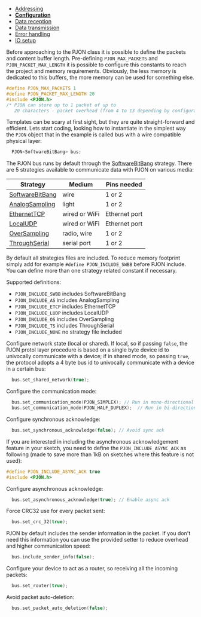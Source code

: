 - [Addressing](/documentation/addressing.md)
- **[Configuration](/documentation/configuration.md)**
- [Data reception](/documentation/data-reception.md)
- [Data transmission](/documentation/data-transmission.md)
- [Error handling](/documentation/error-handling.md)
- [IO setup](/documentation/io-setup.md)


Before approaching to the PJON class it is possible to define the packets and content buffer length.  Pre-defining `PJON_MAX_PACKETS` and `PJON_PACKET_MAX_LENGTH` it is possible to configure this constants to reach the project and memory requirements. Obviously, the less memory is dedicated to this buffers, the more memory can be used for something else.
```cpp  
#define PJON_MAX_PACKETS 1
#define PJON_PACKET_MAX_LENGTH 20
#include <PJON.h>
/* PJON can store up to 1 packet of up to
   20 characters - packet overhead (from 4 to 13 depending by configuration) */
```
Templates can be scary at first sight, but they are quite straight-forward and efficient. Lets start coding, looking how to instantiate in the simplest way the `PJON` object that in the example is called bus with a wire compatible physical layer:
```cpp  
  PJON<SoftwareBitBang> bus;
```
The PJON bus runs by default through the [SoftwareBitBang](/wiki/SoftwareBitBang) strategy. There are 5 strategies available to communicate data with PJON on various media:

| Strategy      | Medium        | Pins needed   |
| ------------- | ------------- | ------------- |
| [SoftwareBitBang](/strategies/SoftwareBitBang)  | wire   | 1 or 2 |
| [AnalogSampling](/strategies/AnalogSampling)  | light  | 1 or 2  |
| [EthernetTCP](/strategies/EthernetTCP)  | wired or WiFi  | Ethernet port  |
| [LocalUDP](/strategies/LocalUDP)  | wired or WiFi  | Ethernet port  |
| [OverSampling](/strategies/OverSampling)  | radio, wire  | 1 or 2 |
| [ThroughSerial](/strategies/ThroughSerial)  | serial port  | 1 or 2 |

By default all strategies files are included. To reduce memory footprint simply add for example `#define PJON_INCLUDE_SWBB` before PJON include. You can define more than one strategy related constant if necessary.

Supported definitions:
- `PJON_INCLUDE_SWBB` includes SoftwareBitBang
- `PJON_INCLUDE_AS` includes AnalogSampling
- `PJON_INCLUDE_ETCP` includes EthernetTCP
- `PJON_INCLUDE_LUDP` includes LocalUDP
- `PJON_INCLUDE_OS` includes OverSampling
- `PJON_INCLUDE_TS` includes ThroughSerial
- `PJON_INCLUDE_NONE` no strategy file included

Configure network state (local or shared). If local, so if passing `false`, the PJON protol layer procedure is based on a single byte device id to univocally communicate with a device; if in shared mode, so passing `true`, the protocol adopts a 4 byte bus id to univocally communicate with a device in a certain bus:
```cpp  
  bus.set_shared_network(true);
```
Configure the communication mode:
```cpp  
  bus.set_communication_mode(PJON_SIMPLEX); // Run in mono-directional PJON_SIMPLEX mode
  bus.set_communication_mode(PJON_HALF_DUPLEX);  // Run in bi-directional PJON_HALF_DUPLEX mode
```
Configure synchronous acknowledge:
```cpp  
  bus.set_synchronous_acknowledge(false); // Avoid sync ack
```
If you are interested in including the asynchronous acknowledgement feature in your sketch, you need to define the `PJON_INCLUDE_ASYNC_ACK` as following (made to save more than 1kB on sketches where this feature is not used):
```cpp  
#define PJON_INCLUDE_ASYNC_ACK true
#include <PJON.h>
```
Configure asynchronous acknowledge:
```cpp  
  bus.set_asynchronous_acknowledge(true); // Enable async ack
```
Force CRC32 use for every packet sent:
```cpp  
  bus.set_crc_32(true);
```
PJON by default includes the sender information in the packet. If you don't need this information you can use the provided setter to reduce overhead and higher communication speed:
```cpp  
  bus.include_sender_info(false);
```
Configure your device to act as a router, so receiving all the incoming packets:
```cpp  
  bus.set_router(true);
```
Avoid packet auto-deletion:
```cpp  
  bus.set_packet_auto_deletion(false);
```
